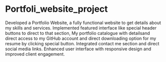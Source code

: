 # Portfoli_website_project
Developed a Portfolio Website, a fully functional website to get details about my skills and services.
Implemented featured interface like special header buttons to direct to that section, My portfolio catalogue with detailsand  direct access to my GitHub account and direct downloading option for my resume by clicking special button. Integrated contact me section and direct social media links. Enhanced user interface with responsive design and improved client engagement. 
